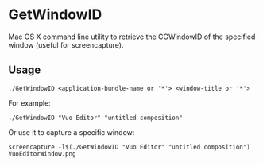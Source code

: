 GetWindowID
===========

Mac OS X command line utility to retrieve the CGWindowID of the specified window (useful for screencapture).


## Usage

    ./GetWindowID <application-bundle-name or '*'> <window-title or '*'>

For example:

    ./GetWindowID "Vuo Editor" "untitled composition"

Or use it to capture a specific window:

	screencapture -l$(./GetWindowID "Vuo Editor" "untitled composition") VuoEditorWindow.png

